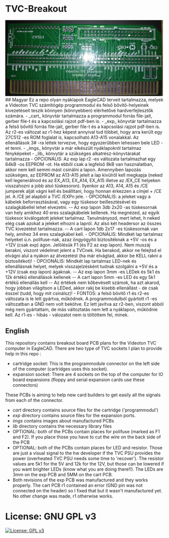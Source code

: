 ﻿# TVC-Breakout
<img src="imgs/exp-front.jpg" width="500" alt="Expansion breakout">
## Magyar
Ez a repo olyan nyáklapok EagleCAD terveit tartalmazza, melyek a Videoton TVC számítógép programmodul és felső bővítő-helyeinek kivezetéseit teszik könnyen (könnyebben) elérhetővé hardverfejlesztők számára.
- _cart_ könyvtár tartalmazza a programmodul forrás file-jait, gerber file-t és a kapcsolási rajzot pdf-ben is.
- _exp_ könyvtár tartalmazza a felső bővítő forrás file-jait, gerber file-t és a kapcsolási rajzot pdf-ben is. Az r2-es változat az r1-hez képest annyival tud többet, hogy arra került egy 27C512 -es ROM foglalat is, kapcsolható A13-A15 vonalakkal. Az ellenállások 3# -ra lettek tervezve, hogy egyszerűbben lehessen bele LED -et tenni.
- _imgs_ könyvtár a már elkészült nyáklapokról tartalmaz fényképeket
- _lib_ könvytár a szükséges alkatrész-könyvtárakat tartalmazza
- OPCIONÁLIS: Az exp lap r2 -es változata tartalmazhat egy 64kB -os EEPROM -ot. Ha ebből csak a legfelső 8kB van használatban, akkor nem kell semmi mást csinálni a lapon. Amennyiben lapozás szükséges, az EEPROM az A13-A15 jeleit a lap kívülről kell megkapja (neked kell legenerálnod és az EX_A13, EX_A14, EX_A15 illetve az /EX_CE helyeken visszahozni a jobb alsó tüskesoron). Ilyenkor az A13, A14, A15 és /CE jumperek alját vágni kell és beállítani, hogy honnan érkezzen a címjel + /CE jel. A /CE jel alapból a TVC /EXPn jele. 
- OPCIONÁLIS: a jeleket vagy a kábelek beforrasztásával, vagy egy tüskesor beillesztésével és szalagkábellel lehet elvezetni.
-- Az exp lapon 3db 2x20 -as tüskesornak van hely amikhez 40 eres szalagkábelek kellenek. Ha megnézed, az egyik tüskesor kiválogatott jeleket tartalmaz. Tanulmányozd, mert lehet, h neked elég csak azokat a jeleket elhozni a lapról. Az alsó két headersor az összes TVC kivezetést tartalmazza.
-- A cart lapon 1db 2x17 -es tüskesornak van hely, amihez 34 eres szalagkábel kell.
- OPCIONÁLIS: Mindkét lap tartalmaz helyeket ú.n. polifuse-nak, azaz öngyógyító biztosítéknak a +5V -os és a +12V (csak exp) ágon. Jelölésük F1 (és F2 az exp lapon). Nem muszáj berakni, viszont védelmet jelent a TVCnek. Ha berakod, akkor ne felejtsd el elvágni alul a nyákon az átvezetést (ha már elvágtad, akkor be KELL rakni a biztosítékot)!
- OPCIONÁLIS: Mindkét lap tartalmaz LED-nek és ellenállásnak helyet, melyek visszajelzésként tudnak szolgálni a +5V és a +12V (csak exp lapon) ágaknak.
-- Az exp lapon 3mm -es LEDek és 5k1 és 12k értékű ellenállások kellenek
-- A cart lapon 5mm -es LED és egy 5k1 értékű ellenállás kell
-- Az értékek nem kőbevésett számok, ha azt akarod, hogy jobban világítson a LEDed, akkor rakj be kisebb ellenállást - de csak ésszel (tudd, hogy mit csinálsz)!
- FONTOS: a felső bővítő r1 és r2-es változata is le lett gyártva, működnek. A programmodulból gyártott r1 -es változatban a GND nem volt bekötve. Ez lett javítva az r2-ben, viszont abból még nem gyártattam, de más változtatás nem lett a nyáklapon, működnie kell. Az r1-es - hibás - válozatot nem is töltöttem fel, minek.


## English
This repository contains breakout board PCB plans for the Videoton TVC computer in EagleCAD. There are two type of TVC sockets I plan to provide help in this repo : 
- cartridge socket: This is the programmodule connector on the left side of the computer (cartridges uses this socket).
- expansion socket: There are 4 sockets on the top of the computer for IO board expansions (floppy and serial expansion cards use these connectors)

These PCBs is aiming to help new card builders to get easily all the signals from each of the connector. 
- _cart_ directory contains source files for the cartridge ('programmodul')
- _exp_ directory contains source files for the expansion ports.
- _imgs_ contains images about manufactured PCBs
- _lib_ directory contains the necessary library files
- OPTIONAL: both of the PCBs contain places for polifuse (marked as F1 and F2). If you place those you have to cut the wire on the back side of the PCB
- OPTIONAL: both of the PCBs contain places for LED and resistor. Those are just a visual signal to the hw developer if the TVC PSU provides the power (overheated TVC PSU needs some time to 'recover'). The resistor values are 5k1 for the 5V and 12k for the 12V, but those can be lowered if you want brighter LEDs (know what you are doing there!!). The LEDs are 3mm on the exp PCB and 5MM on the cart PCB.
- Both revisions of the exp PCB was manufactured and they works properly. The cart PCB r1 contained an error (GND pin was not connected on the header) so I fixed that but it wasn't manufactured yet. No other change was made, r1 otherwise works. 

# License: GNU GPL v3
[![License: GPL v3](https://img.shields.io/badge/License-GPLv3-blue.svg)](https://www.gnu.org/licenses/gpl-3.0)    




